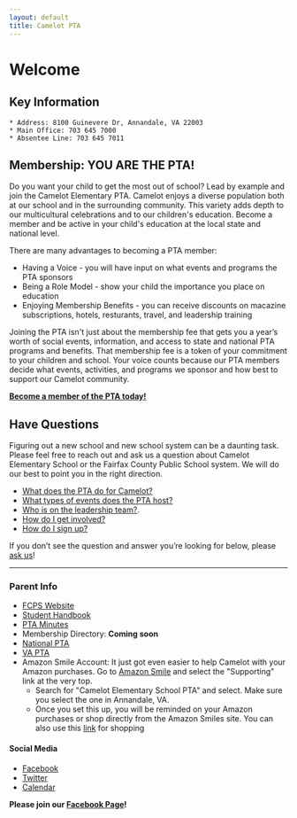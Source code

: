 ```yaml
---
layout: default
title: Camelot PTA
---
```



# Welcome

## Key Information
    * Address: 8100 Guinevere Dr, Annandale, VA 22003
    * Main Office: 703 645 7000
    * Absentee Line: 703 645 7011

## Membership: YOU ARE THE PTA!

Do you want your child to get the most out of school? Lead by example and join the Camelot Elementary PTA. Camelot enjoys a diverse population both at our school and in the surrounding community. This variety adds depth to our multicultural celebrations and to our children's education. Become a member and be active in your child's education at the local state and national level.

There are many advantages to becoming a PTA member:

  * Having a Voice - you will have input on what events and programs the PTA sponsors
  * Being a Role Model - show your child the importance you place on education
  * Enjoying Membership Benefits - you can receive discounts on macazine subscriptions, hotels, resturants, travel, and leadership training

Joining the PTA isn't just about the membership fee that gets you a year’s worth of social events, information, and access to state and national PTA programs and benefits. That membership fee is a token of your commitment to your children and school. Your voice counts because our PTA members decide what events, activities, and programs we sponsor and how best to support our Camelot community. 

**[Become a member of the PTA today!](/sign-up)**

## Have Questions

Figuring out a new school and new school system can be a daunting task. Please feel free to reach out and ask us a question about Camelot Elementary School or the Fairfax County Public School system. We will do our best to point you in the right direction.

  * [What does the PTA do for Camelot?](/pta)
  * [What types of events does the PTA host?](/events)
  * [Who is on the leadership team?](/board-and-committees).
  * [How do I get involved?](/participate)
  * [How do I sign up?](/sign-up)

If you don’t see the question and answer you’re looking for below, please <a href="mailto:webmaster@camelotpta.org?Subject=Website%20Question">ask us</a>!

-----------------------------

### Parent Info
  * [FCPS Website](http://www.fcps.edu/CamelotES/)
  * [Student Handbook](https://drive.google.com/file/d/0B08CHuPjOEKWdXBvVHg5UFNuYlE/view)
  * [PTA Minutes](https://drive.google.com/folderview?id=0B08CHuPjOEKWRndSNDQ5V1BPS2c&usp=sharing)
  * Membership Directory: **Coming soon**
  * [National PTA](http://www.pta.org)
  * [VA PTA](http://vapta.org)
  * Amazon Smile Account: It just got even easier to help Camelot with your Amazon purchases. Go to [Amazon Smile](http://smile.amazon.com) and select the "Supporting" link at the very top. 
     * Search for "Camelot Elementary School PTA" and select. Make sure you select the one in Annandale, VA. 
     * Once you set this up, you will be reminded on your Amazon purchases or shop directly from the Amazon Smiles site. You can also use this [link](http://www.amazon.com/?&tag=capt076-20&ref-refURL=http%3A%2F%2Fwww.camelotpta.org%2F) for shopping


#### Social Media
  * [Facebook](http://www.facebook.com/camelotpta)
  * [Twitter](http://twitter.com/camelotPTA)
  * [Calendar](https://calendar.google.com/calendar/embed?src=camelot.elementary.pta%40gmail.com&ctz=America/New_York)

**Please join our [Facebook Page](http://www.facebook.com/camelotpta)!**
